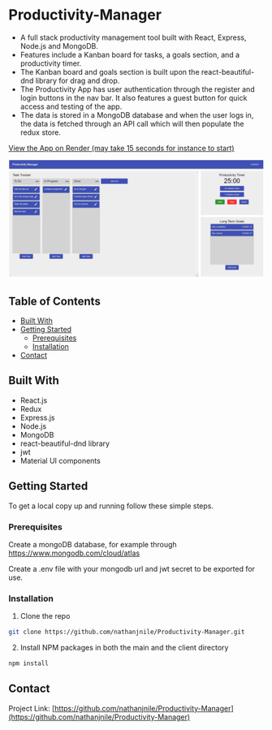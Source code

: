 # Productivity-Manager

*	A full stack productivity management tool built with React, Express, Node.js and MongoDB.
*   Features include a Kanban board for tasks, a goals section, and a productivity timer.
*   The Kanban board and goals section is built upon the react-beautiful-dnd library for drag and drop.
*   The Productivity App has user authentication through the register and login buttons in the nav bar. It also features a guest button for quick access and testing of the app.
*   The data is stored in a MongoDB database and when the user logs in, the data is fetched through an API call which will then populate the redux store.

<a href="https://productivity-manager-fe.onrender.com/">View the App on Render (may take 15 seconds for instance to start)</a>

<a href="https://productivity-manager-fe.onrender.com/">
  <img src="/Screenshots/example.JPG" alt="Logo">
</a>

<!-- TABLE OF CONTENTS -->
## Table of Contents

* [Built With](#built-with)
* [Getting Started](#getting-started)
  * [Prerequisites](#prerequisites)
  * [Installation](#installation)
* [Contact](#contact)


## Built With

* React.js
* Redux
* Express.js
* Node.js
* MongoDB
* react-beautiful-dnd library
* jwt
* Material UI components

<!-- GETTING STARTED -->
## Getting Started

To get a local copy up and running follow these simple steps.

### Prerequisites

Create a mongoDB database, for example through https://www.mongodb.com/cloud/atlas

Create a .env file with your mongodb url and jwt secret to be exported for use.

### Installation
 
1. Clone the repo
```sh
git clone https://github.com/nathanjnile/Productivity-Manager.git
```
2. Install NPM packages in both the main and the client directory
```sh
npm install
```

<!-- CONTACT -->
## Contact

Project Link: [https://github.com/nathanjnile/Productivity-Manager](https://github.com/nathanjnile/Productivity-Manager)
